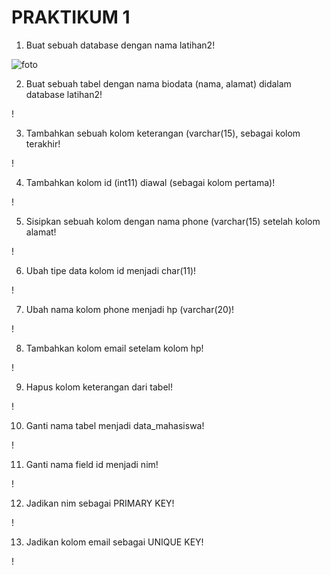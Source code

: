 # PRAKTIKUM 1

1. Buat sebuah database dengan nama latihan2!

![foto](foto/foto1.png)

2. Buat sebuah tabel dengan nama biodata (nama, alamat) didalam database latihan2!

!

3. Tambahkan sebuah kolom keterangan (varchar(15), sebagai kolom terakhir!

!

4. Tambahkan kolom id (int11) diawal (sebagai kolom pertama)!

!

5. Sisipkan sebuah kolom dengan nama phone (varchar(15) setelah kolom alamat!

!

6. Ubah tipe data kolom id menjadi char(11)!

!

7. Ubah nama kolom phone menjadi hp (varchar(20)!

!

8. Tambahkan kolom email setelam kolom hp!

!

9. Hapus kolom keterangan dari tabel!

!

10. Ganti nama tabel menjadi data_mahasiswa!

!

11. Ganti nama field id menjadi nim!

!

12. Jadikan nim sebagai PRIMARY KEY!

!

13. Jadikan kolom email sebagai UNIQUE KEY!

!
 
